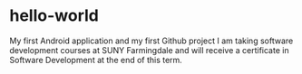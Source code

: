 # hello-world
My first Android application and my first Github project
I am taking software development courses at SUNY Farmingdale and will receive a certificate in Software Development at the end of this term.
